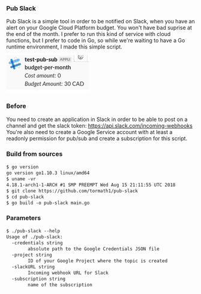 ### Pub Slack

Pub Slack is a simple tool in order to be notified on Slack, when you have an alert on your Google Cloud Platform budget. You won't have bad suprise at the end of the month. 
I prefer to run this kind of service with cloud functions, but I prefer to code in Go, so while we're waiting to have a Go runtime environment, I made this simple script.

![slack screenshot](https://raw.githubusercontent.com/tormath1/pub-slack/master/img/image1.png)

### Before

You need to create an application in Slack in order to be able to post on a channel and get the slack token: https://api.slack.com/incoming-webhooks
You're also need to create a Google Service account with at least a readonly permission for pub/sub and create a subscription for this script.

### Build from sources

```shell
$ go version
go version go1.10.3 linux/amd64
$ uname -vr
4.18.1-arch1-1-ARCH #1 SMP PREEMPT Wed Aug 15 21:11:55 UTC 2018
$ git clone https://github.com/tormath1/pub-slack
$ cd pub-slack
$ go build -o pub-slack main.go 
```

### Parameters

```shell
$ ./pub-slack --help
Usage of ./pub-slack:
  -credentials string
    	absolute path to the Google Credentials JSON file
  -project string
    	ID of your Google Project where the topic is created
  -slackURL string
    	Incoming webhook URL for Slack
  -subscription string
    	name of the subscription
```